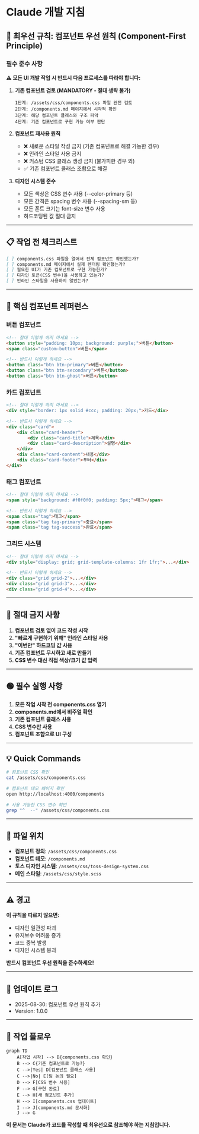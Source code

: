 # Claude 개발 지침

## 🚨 최우선 규칙: 컴포넌트 우선 원칙 (Component-First Principle)

### 필수 준수 사항

**⚠️ 모든 UI 개발 작업 시 반드시 다음 프로세스를 따라야 합니다:**

1. **기존 컴포넌트 검토 (MANDATORY - 절대 생략 불가)**
   ```
   1단계: /assets/css/components.css 파일 완전 검토
   2단계: /components.md 페이지에서 시각적 확인
   3단계: 해당 컴포넌트 클래스와 구조 파악
   4단계: 기존 컴포넌트로 구현 가능 여부 판단
   ```

2. **컴포넌트 재사용 원칙**
   - ❌ 새로운 스타일 작성 금지 (기존 컴포넌트로 해결 가능한 경우)
   - ❌ 인라인 스타일 사용 금지
   - ❌ 커스텀 CSS 클래스 생성 금지 (불가피한 경우 외)
   - ✅ 기존 컴포넌트 클래스 조합으로 해결

3. **디자인 시스템 준수**
   - 모든 색상은 CSS 변수 사용 (--color-primary 등)
   - 모든 간격은 spacing 변수 사용 (--spacing-sm 등)
   - 모든 폰트 크기는 font-size 변수 사용
   - 하드코딩된 값 절대 금지

---

## 📋 작업 전 체크리스트

```markdown
[ ] components.css 파일을 열어서 전체 컴포넌트 확인했는가?
[ ] components.md 페이지에서 실제 렌더링 확인했는가?
[ ] 필요한 UI가 기존 컴포넌트로 구현 가능한가?
[ ] 디자인 토큰(CSS 변수)을 사용하고 있는가?
[ ] 인라인 스타일을 사용하지 않았는가?
```

---

## 🎨 핵심 컴포넌트 레퍼런스

### 버튼 컴포넌트
```html
<!-- 절대 이렇게 하지 마세요 -->
<button style="padding: 10px; background: purple;">버튼</button>
<span class="custom-button">버튼</span>

<!-- 반드시 이렇게 하세요 -->
<button class="btn btn-primary">버튼</button>
<button class="btn btn-secondary">버튼</button>
<button class="btn btn-ghost">버튼</button>
```

### 카드 컴포넌트
```html
<!-- 절대 이렇게 하지 마세요 -->
<div style="border: 1px solid #ccc; padding: 20px;">카드</div>

<!-- 반드시 이렇게 하세요 -->
<div class="card">
    <div class="card-header">
        <div class="card-title">제목</div>
        <div class="card-description">설명</div>
    </div>
    <div class="card-content">내용</div>
    <div class="card-footer">푸터</div>
</div>
```

### 태그 컴포넌트
```html
<!-- 절대 이렇게 하지 마세요 -->
<span style="background: #f0f0f0; padding: 5px;">태그</span>

<!-- 반드시 이렇게 하세요 -->
<span class="tag">태그</span>
<span class="tag tag-primary">중요</span>
<span class="tag tag-success">완료</span>
```

### 그리드 시스템
```html
<!-- 절대 이렇게 하지 마세요 -->
<div style="display: grid; grid-template-columns: 1fr 1fr;">...</div>

<!-- 반드시 이렇게 하세요 -->
<div class="grid grid-2">...</div>
<div class="grid grid-3">...</div>
<div class="grid grid-4">...</div>
```

---

## 🔴 절대 금지 사항

1. **컴포넌트 검토 없이 코드 작성 시작**
2. **"빠르게 구현하기 위해" 인라인 스타일 사용**
3. **"이번만" 하드코딩 값 사용**
4. **기존 컴포넌트 무시하고 새로 만들기**
5. **CSS 변수 대신 직접 색상/크기 값 입력**

---

## 🟢 필수 실행 사항

1. **모든 작업 시작 전 components.css 열기**
2. **components.md에서 비주얼 확인**
3. **기존 컴포넌트 클래스 사용**
4. **CSS 변수만 사용**
5. **컴포넌트 조합으로 UI 구성**

---

## 💡 Quick Commands

```bash
# 컴포넌트 CSS 확인
cat /assets/css/components.css

# 컴포넌트 데모 페이지 확인
open http://localhost:4000/components

# 사용 가능한 CSS 변수 확인
grep "^  --" /assets/css/components.css
```

---

## 📍 파일 위치

- **컴포넌트 정의**: `/assets/css/components.css`
- **컴포넌트 데모**: `/components.md`
- **토스 디자인 시스템**: `/assets/css/toss-design-system.css`
- **메인 스타일**: `/assets/css/style.scss`

---

## ⚠️ 경고

**이 규칙을 따르지 않으면:**
- 디자인 일관성 파괴
- 유지보수 어려움 증가
- 코드 중복 발생
- 디자인 시스템 붕괴

**반드시 컴포넌트 우선 원칙을 준수하세요!**

---

## 📝 업데이트 로그

- 2025-08-30: 컴포넌트 우선 원칙 추가
- Version: 1.0.0

---

## 🔄 작업 플로우

```mermaid
graph TD
    A[작업 시작] --> B{components.css 확인}
    B --> C{기존 컴포넌트로 가능?}
    C -->|Yes| D[컴포넌트 클래스 사용]
    C -->|No| E[팀 논의 필요]
    D --> F[CSS 변수 사용]
    F --> G[구현 완료]
    E --> H[새 컴포넌트 추가]
    H --> I[components.css 업데이트]
    I --> J[components.md 문서화]
    J --> G
```

**이 문서는 Claude가 코드를 작성할 때 최우선으로 참조해야 하는 지침입니다.**